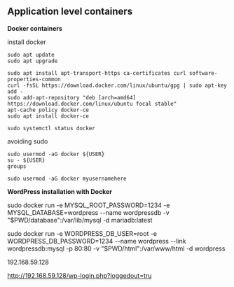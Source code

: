 ## Application level containers


**Docker containers**

install docker 
```
sudo apt update
sudo apt upgrade

sudo apt install apt-transport-https ca-certificates curl software-properties-common
curl -fsSL https://download.docker.com/linux/ubuntu/gpg | sudo apt-key add -
sudo add-apt-repository "deb [arch=amd64] https://download.docker.com/linux/ubuntu focal stable"
apt-cache policy docker-ce
sudo apt install docker-ce

sudo systemctl status docker
```

avoiding sudo
```
sudo usermod -aG docker ${USER}
su - ${USER}
groups

sudo usermod -aG docker myusernamehere
```





**WordPress installation with Docker**


sudo docker run -e MYSQL_ROOT_PASSWORD=1234 -e MYSQL_DATABASE=wordpress --name wordpressdb -v "$PWD/database":/var/lib/mysql -d mariadb:latest


sudo docker run -e WORDPRESS_DB_USER=root -e WORDPRESS_DB_PASSWORD=1234 --name wordpress --link wordpressdb:mysql -p 80:80 -v "$PWD/html":/var/www/html -d wordpress

192.168.59.128

http://192.168.59.128/wp-login.php?loggedout=tru
